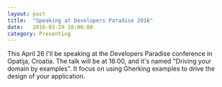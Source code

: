 ```yaml
---
layout: post
title:  "Speaking at Developers Paradise 2016"
date:   2016-03-29 20:00:00
category: Presenting
---
```

This April 26 I'll be speaking at the Developers Paradise conference in Opatija, Croatia. The talk will be at 16:00, and it's named "Driving your domain by examples". It focus on using Gherking examples to drive the design of your application.
